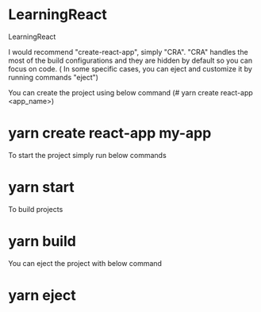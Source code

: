 # LearningReact
LearningReact




I would recommend "create-react-app", simply "CRA". 
"CRA" handles the most of the build configurations and they are hidden by default
 so you can focus on code. ( In some specific cases, 
 you can eject and customize it by running commands "eject")


You can create the project using below command
(# yarn create react-app <app_name>)

# yarn create react-app my-app

To start the project simply run below commands

# yarn start

To build projects

# yarn build

You can eject the project with below command

# yarn eject

